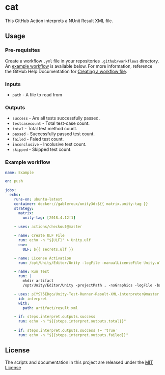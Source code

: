 # cat

This GitHub Action interprets a NUnit Result XML file.

## Usage

### Pre-requisites
Create a workflow `.yml` file in your repositories `.github/workflows` directory. An [example workflow](#example-workflow) is available below. For more information, reference the GitHub Help Documentation for [Creating a workflow file](https://help.github.com/en/articles/configuring-a-workflow#creating-a-workflow-file).

### Inputs

* `path` - A file to read from

### Outputs

* `success` - Are all tests successfully passed.
* `testcasecount` - Total test-case count.
* `total` - Total test method count.
* `passed` - Successfully passed test count.
* `failed` - Faied test count.
* `inconclusive` - Incolusive test count.
* `skipped` - Skipped test count.

### Example workflow

```yaml
name: Example

on: push

jobs:
  echo:
    runs-on: ubuntu-latest
    container: docker://gableroux/unity3d:${{ matrix.unity-tag }}
    strategy:
      matrix:
        unity-tag: [2018.4.12f1]
    
    - uses: actions/checkout@master

    - name: Create ULF File
      run: echo -n "${ULF}" > Unity.ulf
      env:
        ULF: ${{ secrets.ulf }}

    - name: License Activation
      run: /opt/Unity/Editor/Unity -logFile -manualLicenseFile Unity.ulf -batchmode -nographics -quit || exit 0

    - name: Run Test
      run: |
        mkdir artifact
        /opt/Unity/Editor/Unity -projectPath . -noGraphics -logFile -batchMode -runEditorTests -editorTestsResultFile ./artifact/result.xml || exit 0

    - uses: pCYSl5EDgo/Unity-Test-Runner-Result-XML-interpreter@master
      id: interpret
      with:
        path: artifact/result.xml

    - if: steps.interpret.outputs.success
      run: echo -n "${{steps.interpret.outputs.total}}"
    
    - if: steps.interpret.outputs.success != 'true'
      run: echo -n "${{steps.interpret.outputs.failed}}"
```

## License
The scripts and documentation in this project are released under the [MIT License](LICENSE)